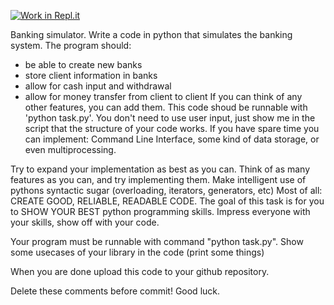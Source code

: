 [![Work in Repl.it](https://classroom.github.com/assets/work-in-replit-14baed9a392b3a25080506f3b7b6d57f295ec2978f6f33ec97e36a161684cbe9.svg)](https://classroom.github.com/online_ide?assignment_repo_id=4541076&assignment_repo_type=AssignmentRepo)

Banking simulator. Write a code in python that simulates the banking system. 
The program should:
- be able to create new banks
- store client information in banks
- allow for cash input and withdrawal
- allow for money transfer from client to client
If you can think of any other features, you can add them.
This code shoud be runnable with 'python task.py'.
You don't need to use user input, just show me in the script that the structure of your code works.
If you have spare time you can implement: Command Line Interface, some kind of data storage, or even multiprocessing.

Try to expand your implementation as best as you can. 
Think of as many features as you can, and try implementing them.
Make intelligent use of pythons syntactic sugar (overloading, iterators, generators, etc)
Most of all: CREATE GOOD, RELIABLE, READABLE CODE.
The goal of this task is for you to SHOW YOUR BEST python programming skills.
Impress everyone with your skills, show off with your code.

Your program must be runnable with command "python task.py".
Show some usecases of your library in the code (print some things)

When you are done upload this code to your github repository. 

Delete these comments before commit!
Good luck.
